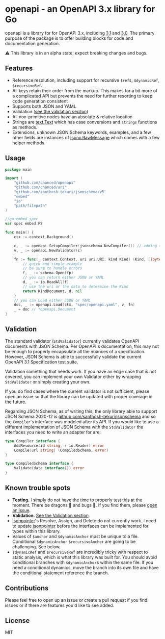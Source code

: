 # openapi - an OpenAPI 3.x library for Go

openapi is a library for for OpenAPI 3.x, including
[3.1](https://spec.openapis.org/oas/v3.1.0) and
[3.0](https://spec.openapis.org/oas/v3.0.3). The primary purpose of the package
is to offer building blocks for code and documentation generation.

:warning: This library is in an alpha state; expect breaking changes and bugs.

## Features

-   Reference resolution, including support for recursive `$ref`s, `$dynamicRef`,
    `$recursiveRef`.
-   All keys retain their order from the markup. This makes for a bit more
    of a complicated API but prevents the need for further resorting to keep
    code generation consistent
-   Supports both JSON and YAML
-   Validation ([see the validation seciton](#validation))
-   All non-primitive nodes have an absolute & relative location
-   Strings are [text.Text](https://github.com/chanced/caps) which has case
    conversions and `strings` functions as methods.
-   Extensions, unknown JSON Schema keywords, examples, and a few other fields
    are instances of [jsonx.RawMessage](https://github.com/chanced/jsonx) which
    comes with a few helper methods.

## Usage

```go
package main

import (
    "github.com/chanced/openapi"
    "github.com/chanced/uri"
    "github.com/santhosh-tekuri/jsonschema/v5"
    "embed"
    "io"
    "path/filepath"
)

//go:embed spec
var spec embed.FS

func main() {
    ctx := context.Background()

    c, _ := openapi.SetupCompiler(jsonschema.NewCompiler()) // adding schema files
    v, _ := openapi.NewValidator(c)

    fn := func(_ context.Context, uri uri.URI, kind Kind) (Kind, []byte, error){
        // quick and simple example
        // be sure to handle errors
        f, _ := schema.Open(fp)
        // you can return either JSON or YAML
        d, _ := io.ReadAll(f)
        // use the uri or the data to determine the Kind
        return KindDocument, d, nil
    }
    // you can Load either JSON or YAML
    doc, _ := openapi.Load(ctx, "spec/openapi.yaml", v, fn)
    _ = doc // *openapi.Document
}
```

## Validation

The standard validator (`StdValidator`) currently validates OpenAPI documents
with JSON Schema. Per OpenAPI's documentation, this may not be enough to
properly encapsulate all the nuances of a specification. However, JSON Schema is
able to successfully validate the current OpenAPI 3.1 Specification test suite.

Validation something that needs work. If you have an edge case that is not
covered, you can implement your own Validator either by wrapping `StdValidator`
or simply creating your own.

If you do find cases where the current validator is not sufficient, please open
an issue so that the library can be updated with proper coverage in the future.

Regarding JSON Schema, as of writing this, the only library able to support JSON
Schema 2020-12 is
[github.com/santhosh-tekuri/jsonschema](https://github.com/santhosh-tekuri/jsonschema)
and so the `Compiler`'s interface was modeled after its API. If you would like
to use a different implementation of JSON Schema with the `StdValidator` the
interfaces you need to write an adapter for are:

```go
type Compiler interface {
	AddResource(id string, r io.Reader) error
	Compile(url string) (CompiledSchema, error)
}

type CompiledSchema interface {
	Validate(data interface{}) error
}
```

## Known trouble spots

-   **Testing.** I simply do not have the time to properly test this at the moment.
    There be dragons :dragon_face: and bugs :lady_beetle:. If you find them, please [open an issue](https://github.com/chanced/openapi/issues/new).
-   **Validation.** [See the Validation section](#validation).
-   [jsonpointer](https://github.com/chanced/jsonpointer)'s Resolve, Assign, and
    Delete do not currently work. I need to update
    [jsonpointer](https://github.com/chanced/jsonpointer) before the interfaces
    can be implemented for types within this library.
-   Values of `$anchor` and `$dynamicAnchor` must be unique to a file.
    Conditional `$dynamicAnchor` `$recursiveAnchor` are going to be challenging.
    See below.
-   `$dynamicRef` and `$recursiveRef` are incredibly tricky with respect to
    static analysis, which is what this library was built for. You should avoid
    conditional branches with `$dynamicAnchor`s within the same file. If you
    need a conditional dynamics, move the branch into its own file and have the
    conditional statement reference the branch.

## Contributions

Please feel free to open up an issue or create a pull request if you find issues
or if there are features you'd like to see added.

## License

MIT
